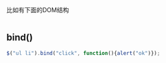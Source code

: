 比如有下面的DOM结构
```javascript

```
## bind()
```javascript
$("ul li").bind("click", function(){alert("ok")});
```

